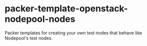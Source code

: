 packer-template-openstack-nodepool-nodes
========================================

Packer templates for creating your own test nodes that behave like Nodepool's test nodes.
